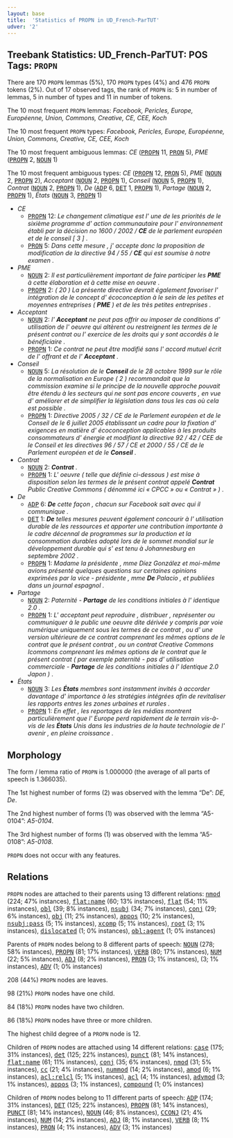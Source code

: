 ```yaml
---
layout: base
title:  'Statistics of PROPN in UD_French-ParTUT'
udver: '2'
---
```


## Treebank Statistics: UD_French-ParTUT: POS Tags: `PROPN`

There are 170 `PROPN` lemmas (5%), 170 `PROPN` types (4%) and 476 `PROPN` tokens (2%).
Out of 17 observed tags, the rank of `PROPN` is: 5 in number of lemmas, 5 in number of types and 11 in number of tokens.

The 10 most frequent `PROPN` lemmas: <em>Facebook, Pericles, Europe, Européenne, Union, Commons, Creative, CE, CEE, Koch</em>

The 10 most frequent `PROPN` types:  <em>Facebook, Pericles, Europe, Européenne, Union, Commons, Creative, CE, CEE, Koch</em>

The 10 most frequent ambiguous lemmas: <em>CE</em> (<tt><a href="fr_partut-pos-PROPN.html">PROPN</a></tt> 11, <tt><a href="fr_partut-pos-PRON.html">PRON</a></tt> 5), <em>PME</em> (<tt><a href="fr_partut-pos-PROPN.html">PROPN</a></tt> 2, <tt><a href="fr_partut-pos-NOUN.html">NOUN</a></tt> 1)

The 10 most frequent ambiguous types:  <em>CE</em> (<tt><a href="fr_partut-pos-PROPN.html">PROPN</a></tt> 12, <tt><a href="fr_partut-pos-PRON.html">PRON</a></tt> 5), <em>PME</em> (<tt><a href="fr_partut-pos-NOUN.html">NOUN</a></tt> 2, <tt><a href="fr_partut-pos-PROPN.html">PROPN</a></tt> 2), <em>Acceptant</em> (<tt><a href="fr_partut-pos-NOUN.html">NOUN</a></tt> 2, <tt><a href="fr_partut-pos-PROPN.html">PROPN</a></tt> 1), <em>Conseil</em> (<tt><a href="fr_partut-pos-NOUN.html">NOUN</a></tt> 5, <tt><a href="fr_partut-pos-PROPN.html">PROPN</a></tt> 1), <em>Contrat</em> (<tt><a href="fr_partut-pos-NOUN.html">NOUN</a></tt> 2, <tt><a href="fr_partut-pos-PROPN.html">PROPN</a></tt> 1), <em>De</em> (<tt><a href="fr_partut-pos-ADP.html">ADP</a></tt> 6, <tt><a href="fr_partut-pos-DET.html">DET</a></tt> 1, <tt><a href="fr_partut-pos-PROPN.html">PROPN</a></tt> 1), <em>Partage</em> (<tt><a href="fr_partut-pos-NOUN.html">NOUN</a></tt> 2, <tt><a href="fr_partut-pos-PROPN.html">PROPN</a></tt> 1), <em>États</em> (<tt><a href="fr_partut-pos-NOUN.html">NOUN</a></tt> 3, <tt><a href="fr_partut-pos-PROPN.html">PROPN</a></tt> 1)


* <em>CE</em>
  * <tt><a href="fr_partut-pos-PROPN.html">PROPN</a></tt> 12: <em>Le changement climatique est l' une de les priorités de le sixième programme d' action communautaire pour l' environnement établi par la décision no 1600 / 2002 / <b>CE</b> de le parlement européen et de le conseil [ 3 ] .</em>
  * <tt><a href="fr_partut-pos-PRON.html">PRON</a></tt> 5: <em>Dans cette mesure , j' accepte donc la proposition de modification de la directive 94 / 55 / <b>CE</b> qui est soumise à notre examen .</em>
* <em>PME</em>
  * <tt><a href="fr_partut-pos-NOUN.html">NOUN</a></tt> 2: <em>Il est particulièrement important de faire participer les <b>PME</b> à cette élaboration et à cette mise en oeuvre .</em>
  * <tt><a href="fr_partut-pos-PROPN.html">PROPN</a></tt> 2: <em>( 20 ) La présente directive devrait également favoriser l' intégration de le concept d' écoconception à le sein de les petites et moyennes entreprises ( <b>PME</b> ) et de les très petites entreprises .</em>
* <em>Acceptant</em>
  * <tt><a href="fr_partut-pos-NOUN.html">NOUN</a></tt> 2: <em>l' <b>Acceptant</b> ne peut pas offrir ou imposer de conditions d' utilisation de l' oeuvre qui altèrent ou restreignent les termes de le présent contrat ou l' exercice de les droits qui y sont accordés à le bénéficiaire .</em>
  * <tt><a href="fr_partut-pos-PROPN.html">PROPN</a></tt> 1: <em>Ce contrat ne peut être modifié sans l' accord mutuel écrit de l' offrant et de l' <b>Acceptant</b> .</em>
* <em>Conseil</em>
  * <tt><a href="fr_partut-pos-NOUN.html">NOUN</a></tt> 5: <em>La résolution de le <b>Conseil</b> de le 28 octobre 1999 sur le rôle de la normalisation en Europe ( 2 ) recommandait que la commission examine si le principe de la nouvelle approche pouvait être étendu à les secteurs qui ne sont pas encore couverts , en vue d' améliorer et de simplifier la législation dans tous les cas où cela est possible .</em>
  * <tt><a href="fr_partut-pos-PROPN.html">PROPN</a></tt> 1: <em>Directive 2005 / 32 / CE de le Parlement européen et de le Conseil de le 6 juillet 2005 établissant un cadre pour la fixation d' exigences en matière d' écoconception applicables à les produits consommateurs d' énergie et modifiant la directive 92 / 42 / CEE de le Conseil et les directives 96 / 57 / CE et 2000 / 55 / CE de le Parlement européen et de le <b>Conseil</b> .</em>
* <em>Contrat</em>
  * <tt><a href="fr_partut-pos-NOUN.html">NOUN</a></tt> 2: <em><b>Contrat</b> .</em>
  * <tt><a href="fr_partut-pos-PROPN.html">PROPN</a></tt> 1: <em>L' oeuvre ( telle que définie ci-dessous ) est mise à disposition selon les termes de le présent contrat appelé <b>Contrat</b> Public Creative Commons ( dénommé ici « CPCC » ou « Contrat » ) .</em>
* <em>De</em>
  * <tt><a href="fr_partut-pos-ADP.html">ADP</a></tt> 6: <em><b>De</b> cette façon , chacun sur Facebook sait avec qui il communique .</em>
  * <tt><a href="fr_partut-pos-DET.html">DET</a></tt> 1: <em><b>De</b> telles mesures peuvent également concourir à l' utilisation durable de les ressources et apporter une contribution importante à le cadre décennal de programmes sur la production et la consommation durables adopté lors de le sommet mondial sur le développement durable qui s' est tenu à Johannesburg en septembre 2002 .</em>
  * <tt><a href="fr_partut-pos-PROPN.html">PROPN</a></tt> 1: <em>Madame la présidente , mme Díez González et moi-même avions présenté quelques questions sur certaines opinions exprimées par la vice - présidente , mme <b>De</b> Palacio , et publiées dans un journal espagnol .</em>
* <em>Partage</em>
  * <tt><a href="fr_partut-pos-NOUN.html">NOUN</a></tt> 2: <em>Paternité - <b>Partage</b> de les conditions initiales à l' identique 2.0 .</em>
  * <tt><a href="fr_partut-pos-PROPN.html">PROPN</a></tt> 1: <em>L' acceptant peut reproduire , distribuer , représenter ou communiquer à le public une oeuvre dite dérivée y compris par voie numérique uniquement sous les termes de ce contrat , ou d' une version ultérieure de ce contrat comprenant les mêmes options de le contrat que le présent contrat , ou un contrat Creative Commons Icommons comprenant les mêmes options de le contrat que le présent contrat ( par exemple paternité - pas d' utilisation commerciale - <b>Partage</b> de les conditions initiales à l' Identique 2.0 Japon ) .</em>
* <em>États</em>
  * <tt><a href="fr_partut-pos-NOUN.html">NOUN</a></tt> 3: <em>Les <b>États</b> membres sont instamment invités à accorder davantage d' importance à les stratégies intégrées afin de revitaliser les rapports entres les zones urbaines et rurales .</em>
  * <tt><a href="fr_partut-pos-PROPN.html">PROPN</a></tt> 1: <em>En effet , les reportages de les médias montrent particulièrement que l' Europe perd rapidement de le terrain vis-à-vis de les <b>États</b> Unis dans les industries de la haute technologie de l' avenir , en pleine croissance .</em>

## Morphology

The form / lemma ratio of `PROPN` is 1.000000 (the average of all parts of speech is 1.366035).

The 1st highest number of forms (2) was observed with the lemma “De”: <em>DE, De</em>.

The 2nd highest number of forms (1) was observed with the lemma “A5-0104”: <em>A5-0104</em>.

The 3rd highest number of forms (1) was observed with the lemma “A5-0108”: <em>A5-0108</em>.

`PROPN` does not occur with any features.


## Relations

`PROPN` nodes are attached to their parents using 13 different relations: <tt><a href="fr_partut-dep-nmod.html">nmod</a></tt> (224; 47% instances), <tt><a href="fr_partut-dep-flat-name.html">flat:name</a></tt> (60; 13% instances), <tt><a href="fr_partut-dep-flat.html">flat</a></tt> (54; 11% instances), <tt><a href="fr_partut-dep-obl.html">obl</a></tt> (39; 8% instances), <tt><a href="fr_partut-dep-nsubj.html">nsubj</a></tt> (34; 7% instances), <tt><a href="fr_partut-dep-conj.html">conj</a></tt> (29; 6% instances), <tt><a href="fr_partut-dep-obj.html">obj</a></tt> (11; 2% instances), <tt><a href="fr_partut-dep-appos.html">appos</a></tt> (10; 2% instances), <tt><a href="fr_partut-dep-nsubj-pass.html">nsubj:pass</a></tt> (5; 1% instances), <tt><a href="fr_partut-dep-xcomp.html">xcomp</a></tt> (5; 1% instances), <tt><a href="fr_partut-dep-root.html">root</a></tt> (3; 1% instances), <tt><a href="fr_partut-dep-dislocated.html">dislocated</a></tt> (1; 0% instances), <tt><a href="fr_partut-dep-obl-agent.html">obl:agent</a></tt> (1; 0% instances)

Parents of `PROPN` nodes belong to 8 different parts of speech: <tt><a href="fr_partut-pos-NOUN.html">NOUN</a></tt> (278; 58% instances), <tt><a href="fr_partut-pos-PROPN.html">PROPN</a></tt> (81; 17% instances), <tt><a href="fr_partut-pos-VERB.html">VERB</a></tt> (80; 17% instances), <tt><a href="fr_partut-pos-NUM.html">NUM</a></tt> (22; 5% instances), <tt><a href="fr_partut-pos-ADJ.html">ADJ</a></tt> (8; 2% instances), <tt><a href="fr_partut-pos-PRON.html">PRON</a></tt> (3; 1% instances),  (3; 1% instances), <tt><a href="fr_partut-pos-ADV.html">ADV</a></tt> (1; 0% instances)

208 (44%) `PROPN` nodes are leaves.

98 (21%) `PROPN` nodes have one child.

84 (18%) `PROPN` nodes have two children.

86 (18%) `PROPN` nodes have three or more children.

The highest child degree of a `PROPN` node is 12.

Children of `PROPN` nodes are attached using 14 different relations: <tt><a href="fr_partut-dep-case.html">case</a></tt> (175; 31% instances), <tt><a href="fr_partut-dep-det.html">det</a></tt> (125; 22% instances), <tt><a href="fr_partut-dep-punct.html">punct</a></tt> (81; 14% instances), <tt><a href="fr_partut-dep-flat-name.html">flat:name</a></tt> (61; 11% instances), <tt><a href="fr_partut-dep-conj.html">conj</a></tt> (35; 6% instances), <tt><a href="fr_partut-dep-nmod.html">nmod</a></tt> (31; 5% instances), <tt><a href="fr_partut-dep-cc.html">cc</a></tt> (21; 4% instances), <tt><a href="fr_partut-dep-nummod.html">nummod</a></tt> (14; 2% instances), <tt><a href="fr_partut-dep-amod.html">amod</a></tt> (6; 1% instances), <tt><a href="fr_partut-dep-acl-relcl.html">acl:relcl</a></tt> (5; 1% instances), <tt><a href="fr_partut-dep-acl.html">acl</a></tt> (4; 1% instances), <tt><a href="fr_partut-dep-advmod.html">advmod</a></tt> (3; 1% instances), <tt><a href="fr_partut-dep-appos.html">appos</a></tt> (3; 1% instances), <tt><a href="fr_partut-dep-compound.html">compound</a></tt> (1; 0% instances)

Children of `PROPN` nodes belong to 11 different parts of speech: <tt><a href="fr_partut-pos-ADP.html">ADP</a></tt> (174; 31% instances), <tt><a href="fr_partut-pos-DET.html">DET</a></tt> (125; 22% instances), <tt><a href="fr_partut-pos-PROPN.html">PROPN</a></tt> (81; 14% instances), <tt><a href="fr_partut-pos-PUNCT.html">PUNCT</a></tt> (81; 14% instances), <tt><a href="fr_partut-pos-NOUN.html">NOUN</a></tt> (46; 8% instances), <tt><a href="fr_partut-pos-CCONJ.html">CCONJ</a></tt> (21; 4% instances), <tt><a href="fr_partut-pos-NUM.html">NUM</a></tt> (14; 2% instances), <tt><a href="fr_partut-pos-ADJ.html">ADJ</a></tt> (8; 1% instances), <tt><a href="fr_partut-pos-VERB.html">VERB</a></tt> (8; 1% instances), <tt><a href="fr_partut-pos-PRON.html">PRON</a></tt> (4; 1% instances), <tt><a href="fr_partut-pos-ADV.html">ADV</a></tt> (3; 1% instances)

